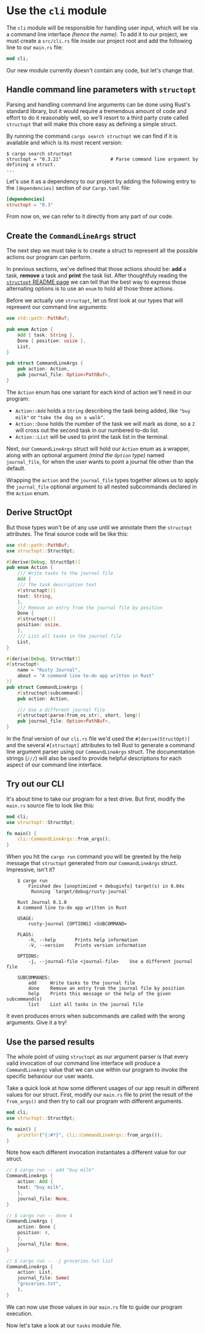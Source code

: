 # Use the `cli` module

The `cli` module will be responsible for handling user input, which will be via a command line
interface *(hence the name)*. To add it to our project, we must create a `src/cli.rs` file inside
our project root and add the following line to our `main.rs` file:

```rust
mod cli;
```

Our new module currently doesn't contain any code, but let's change that.

## Handle command line parameters with `structopt`

Parsing and handling command line arguments can be done using Rust's standard library, but it would
require a tremendous amount of code and effort to do it reasonably well, so we'll resort to a third
party crate called `structopt` that will make this chore easy as defining a simple struct.

By running the command `cargo search structopt` we can find if it is available and which is its most
recent version:

    $ cargo search structopt
    structopt = "0.3.21"                  # Parse command line argument by defining a struct.
    ...

Let's use it as a dependency to our project by adding the following entry to the `[dependencies]`
section of our `Cargo.toml` file:

```toml
[dependencies]
structopt = "0.3"
```

From now on, we can refer to it directly from any part of our code.

## Create the `CommandLineArgs` struct

The next step we must take is to create a struct to represent all the possible actions our program
can perform.

In previous sections, we've defined that those actions should be: **add** a task, **remove** a task
and **print** the task list. After thoughtfuly reading the [`structopt` README page]() we can tell
that the best way to express those alternating options is to use an `enum` to hold all those three
actions.

Before we actually use `structopt`, let us first look at our types that will represent our command
line arguments:

```rust
use std::path::PathBuf;

pub enum Action {
    Add { task: String },
    Done { position: usize },
    List,
}

pub struct CommandLineArgs {
    pub action: Action,
    pub journal_file: Option<PathBuf>,
}
```

The `Action` enum has one variant for each kind of action we'll need in our program:

- `Action::Add` holds a `String` describing the task being added, like `"buy milk"` or `"take the dog
  on a walk"`.
- `Action::Done` holds the number of the task we will mark as done, so a `2` will cross out the
  second task in our numbered to-do list.
- `Action::List` will be used to print the task list in the terminal.

Next, our `CommandLineArgs` struct will hold our `Action` enum as a wrapper, along with an optional
argument *(mind the `Option` type)* named `journal_file`, for when the user wants to point a journal
file other than the default.

Wrapping the `action` and the `journal_file` types together allows us to apply the `journal_file`
optional argument to all nested subcommands declared in the `Action` enum.

## Derive StructOpt

But those types won't be of any use until we annotate them the `structopt` attributes. The final
source code will be like this:

```rust
use std::path::PathBuf;
use structopt::StructOpt;

#[derive(Debug, StructOpt)]
pub enum Action {
    /// Write tasks to the journal file
    Add {
	/// The task description text
	#[structopt()]
	text: String,
    },
    /// Remove an entry from the journal file by position
    Done {
	#[structopt()]
	position: usize,
    },
    /// List all tasks in the journal file
    List,
}

#[derive(Debug, StructOpt)]
#[structopt(
    name = "Rusty Journal",
    about = "A command line to-do app written in Rust"
)]
pub struct CommandLineArgs {
    #[structopt(subcommand)]
    pub action: Action,

    /// Use a different journal file
    #[structopt(parse(from_os_str), short, long)]
    pub journal_file: Option<PathBuf>,
}
```

In the final version of our `cli.rs` file we'd used the `#[derive(StructOpt)]` and the several
`#[structopt]` attributes to tell Rust to generate a command line argument parser using our
`CommandLineArgs` struct. The documentation strings (`///`) will also be used to provide helpful
descriptions for each aspect of our command line interface.

## Try out our CLI

It's about time to take our program for a test drive. But first, modify the `main.rs` source file to look like
this:

```rust
mod cli;
use structopt::StructOpt;

fn main() {
    cli::CommandLineArgs::from_args();
}
```

When you hit the `cargo run` command you will be greeted by the help message that `structopt`
generated from our `CommandLineArgs` struct. Impressive, isn't it?

```
    $ cargo run
        Finished dev [unoptimized + debuginfo] target(s) in 0.04s
         Running `target/debug/rusty-journal`

    Rust Journal 0.1.0
    A command line to-do app written in Rust

    USAGE:
        rusty-journal [OPTIONS] <SUBCOMMAND>

    FLAGS:
        -h, --help       Prints help information
        -V, --version    Prints version information

    OPTIONS:
        -j, --journal-file <journal-file>    Use a different journal file

    SUBCOMMANDS:
        add     Write tasks to the journal file
        done    Remove an entry from the journal file by position
        help    Prints this message or the help of the given subcommand(s)
        list    List all tasks in the journal file	
```

It even produces errors when subcommands are called with the wrong arguments. Give it a try!

## Use the parsed results

The whole point of using `structopt` as our argument parser is that every valid invocation of our
command line interface will produce a `CommandLineArgs` value that we can use within our program to
invoke the specific behaviour our user wants.

Take a quick look at how some different usages of our app result in different values for our struct.
First, modify our `main.rs` file to print the result of the `from_args()` and then try to call our
program with different arguments.

```rust
mod cli;
use structopt::StructOpt;

fn main() {
    println!("{:#?}", cli::CommandLineArgs::from_args());
}
```

Note how each different invocation instantiates a different value for our struct.

```rust
// $ cargo run -- add "buy milk"
CommandLineArgs {
    action: Add {
	text: "buy milk",
    },
    journal_file: None,
}

// $ cargo run -- done 4
CommandLineArgs {
    action: Done {
	position: 4,
    },
    journal_file: None,
}

// $ cargo run -- -j groceries.txt list
CommandLineArgs {
    action: List,
    journal_file: Some(
	"groceries.txt",
    ),
}
```

We can now use those values in our `main.rs` file to guide our program execution.

Now let's take a look at our `tasks` module file.
